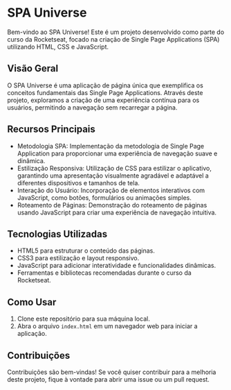 # SPA Universe

Bem-vindo ao SPA Universe! Este é um projeto desenvolvido como parte do curso da Rocketseat, focado na criação de Single Page Applications (SPA) utilizando HTML, CSS e JavaScript.

## Visão Geral

O SPA Universe é uma aplicação de página única que exemplifica os conceitos fundamentais das Single Page Applications. Através deste projeto, exploramos a criação de uma experiência contínua para os usuários, permitindo a navegação sem recarregar a página.

## Recursos Principais

- Metodologia SPA: Implementação da metodologia de Single Page Application para proporcionar uma experiência de navegação suave e dinâmica.
- Estilização Responsiva: Utilização de CSS para estilizar o aplicativo, garantindo uma apresentação visualmente agradável e adaptável a diferentes dispositivos e tamanhos de tela.
- Interação do Usuário: Incorporação de elementos interativos com JavaScript, como botões, formulários ou animações simples.
- Roteamento de Páginas: Demonstração do roteamento de páginas usando JavaScript para criar uma experiência de navegação intuitiva.

## Tecnologias Utilizadas

- HTML5 para estruturar o conteúdo das páginas.
- CSS3 para estilização e layout responsivo.
- JavaScript para adicionar interatividade e funcionalidades dinâmicas.
- Ferramentas e bibliotecas recomendadas durante o curso da Rocketseat.

## Como Usar

1. Clone este repositório para sua máquina local.
2. Abra o arquivo `index.html` em um navegador web para iniciar a aplicação.

## Contribuições

Contribuições são bem-vindas! Se você quiser contribuir para a melhoria deste projeto, fique à vontade para abrir uma issue ou um pull request.
